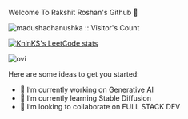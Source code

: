 Welcome To Rakshit Roshan's Github 👋

<img src="https://profile-counter.glitch.me/{rakshitroshan}/count.svg" alt="madushadhanushka :: Visitor's Count" />


[![KnlnKS's LeetCode stats](https://leetcode-stats-six.vercel.app/?username=rakki2003&theme=dark)](https://leetcode.com/rakki2003/)



<img src="https://github-readme-stats.vercel.app/api/top-langs?username=rakshitroshan&show_icons=true&locale=en&layout=compact&theme=chartreuse-dark" alt="ovi" />





Here are some ideas to get you started:

- 🔭 I’m currently working on Generative AI
- 🌱 I’m currently learning Stable Diffusion
- 👯 I’m looking to collaborate on FULL STACK DEV

  

